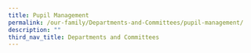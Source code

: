 ```yaml
---
title: Pupil Management
permalink: /our-family/Departments-and-Committees/pupil-management/
description: ""
third_nav_title: Departments and Committees
---
```


